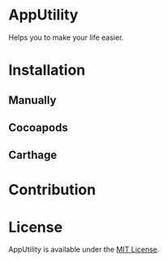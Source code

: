 # AppUtility
Helps you to make your life easier.

# Installation
## Manually
## Cocoapods
## Carthage

# Contribution

# License
AppUtility is available under the [MIT License](https://github.com/sunilsharma08/AppUtility/blob/master/LICENSE).

